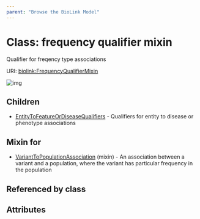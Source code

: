 ```yaml
---
parent: "Browse the BioLink Model"
---
```



# Class: frequency qualifier mixin


Qualifier for freqency type associations

URI: [biolink:FrequencyQualifierMixin](https://w3id.org/biolink/vocab/FrequencyQualifierMixin)

![img](images/FrequencyQualifierMixin.png)

## Children

 * [EntityToFeatureOrDiseaseQualifiers](EntityToFeatureOrDiseaseQualifiers.md) - Qualifiers for entity to disease or phenotype associations

## Mixin for

 * [VariantToPopulationAssociation](VariantToPopulationAssociation.md) (mixin)  - An association between a variant and a population, where the variant has particular frequency in the population

## Referenced by class


## Attributes


